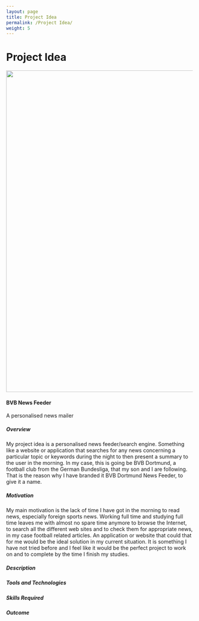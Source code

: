 ```yaml
---
layout: page
title: Project Idea
permalink: /Project Idea/
weight: 5
---
```


# **Project Idea**

<img src="https://raw.githubusercontent.com/Miromat/miromat.github.io/master/assets/projectidea.jpg" width="870">

#### **BVB News Feeder**
A personalised news mailer

##### **Overview**

My project idea is a personalised news feeder/search engine. Something like a website or application that searches for any news concerning a particular topic or keywords during the night to then present a summary to the user in the morning. In my case, this is going be BVB Dortmund, a football club from the German Bundesliga, that my son and I are following. That is the reason why I have branded it BVB Dortmund News Feeder, to give it a name.

##### **Motivation**

My main motivation is the lack of time I have got in the morning to read news, especially foreign sports news. Working full time and studying full time leaves me with almost no spare time anymore to browse the Internet, to search all the different web sites and to check them for appropriate news, in my case football related articles. An application or website that could that for me would be the ideal solution in my current situation. It is something I have not tried before and I feel like it would be the perfect project to work on and to complete by the time I finish my studies.

##### **Description**

##### **Tools and Technologies**

##### **Skills Required**

##### **Outcome**
